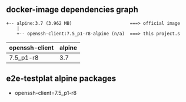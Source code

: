## docker-image dependencies graph

```text
+-- alpine:3.7 (3.962 MB)                      ===> official image
    |
    +-- openssh-client:7.5_p1-r8-alpine (n/a)  ===> this project.s 
```

| openssh-client | alpine |
| -------------- | ------ |
| 7.5_p1-r8      |  3.7   |

## e2e-testplat alpine packages

- openssh-client=7.5_p1-r8